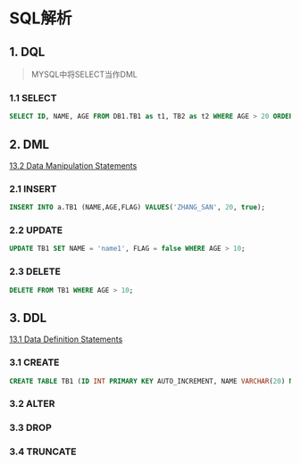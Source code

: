 # SQL解析

## 1. DQL

> MYSQL中将SELECT当作DML

### 1.1 SELECT

```sql
SELECT ID, NAME, AGE FROM DB1.TB1 as t1, TB2 as t2 WHERE AGE > 20 ORDER BY AGE DESC, ID ASC LIMIT 10 OFFSET 2;
```

## 2. DML

[13.2 Data Manipulation Statements](https://dev.mysql.com/doc/refman/8.0/en/sql-data-manipulation-statements.html)

### 2.1 INSERT

```sql
INSERT INTO a.TB1 (NAME,AGE,FLAG) VALUES('ZHANG_SAN', 20, true);
```

### 2.2 UPDATE

```sql
UPDATE TB1 SET NAME = 'name1', FLAG = false WHERE AGE > 10;
```

### 2.3 DELETE

```sql
DELETE FROM TB1 WHERE AGE > 10;
```

## 3. DDL

[13.1 Data Definition Statements](https://dev.mysql.com/doc/refman/8.0/en/sql-data-definition-statements.html)

### 3.1 CREATE

```sql
CREATE TABLE TB1 (ID INT PRIMARY KEY AUTO_INCREMENT, NAME VARCHAR(20) NOT NULL COMMENT '姓名', AGE INT, FLAG BOOLEAN);
```

### 3.2 ALTER

### 3.3 DROP

### 3.4 TRUNCATE
